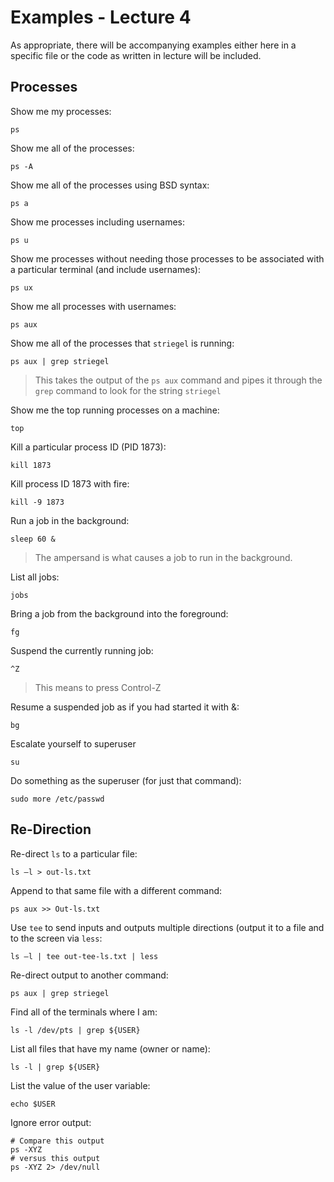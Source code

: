 # Examples - Lecture 4

As appropriate, there will be accompanying examples either here in a specific file or the code as written in lecture will be included.

## Processes

Show me my processes:

    ps
    
Show me all of the processes:

    ps -A
    
Show me all of the processes using BSD syntax:

    ps a
    
Show me processes including usernames:

    ps u
    
Show me processes without needing those processes to be associated with a particular terminal (and include usernames):

    ps ux
    
Show me all processes with usernames:

    ps aux
    
Show me all of the processes that `striegel` is running:

    ps aux | grep striegel
    
> This takes the output of the `ps aux` command and pipes it through the `grep` command to look for the string `striegel`
> 

Show me the top running processes on a machine:

    top
    
Kill a particular process ID (PID 1873):

    kill 1873
    
Kill process ID 1873 with fire:

    kill -9 1873
    
Run a job in the background:

    sleep 60 &
    
> The ampersand is what causes a job to run in the background.

List all jobs:

    jobs
    
Bring a job from the background into the foreground:

    fg
    
Suspend the currently running job:

    ^Z
    
> This means to press Control-Z

Resume a suspended job as if you had started it with &:

    bg
    
Escalate yourself to superuser

    su
    
Do something as the superuser (for just that command):

    sudo more /etc/passwd
    
## Re-Direction

Re-direct `ls` to a particular file:

    ls –l > out-ls.txt
    
Append to that same file with a different command:

    ps aux >> Out-ls.txt
    
Use `tee` to send inputs and outputs multiple directions (output it to a file and to the screen via `less`:

    ls –l | tee out-tee-ls.txt | less  
    
Re-direct output to another command:

    ps aux | grep striegel
    
Find all of the terminals where I am:

    ls -l /dev/pts | grep ${USER}
    
List all files that have my name (owner or name):

    ls -l | grep ${USER}
    
List the value of the user variable:

    echo $USER

Ignore error output:

    # Compare this output 
    ps -XYZ
    # versus this output
    ps -XYZ 2> /dev/null

